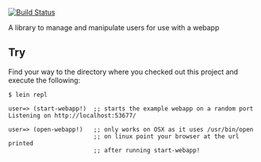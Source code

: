 [![Build Status](https://travis-ci.org/beardandcode/users.svg)](https://travis-ci.org/beardandcode/users)

A library to manage and manipulate users for use with a webapp

## Try

Find your way to the directory where you checked out this project and execute the following:

```
$ lein repl

user=> (start-webapp!)  ;; starts the example webapp on a random port
Listening on http://localhost:53677/

user=> (open-webapp!)   ;; only works on OSX as it uses /usr/bin/open
                        ;; on linux point your browser at the url printed
                        ;; after running start-webapp!
```

